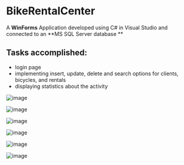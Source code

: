 # BikeRentalCenter
A **WinForms** Application developed using C# in Visual Studio and connected to an **MS SQL Server database **

## Tasks accomplished: 
- login page
- implementing insert, update, delete and search options for clients, bicycles, and rentals
- displaying statistics about the activity

![image](https://user-images.githubusercontent.com/89164540/157998717-1ff8526e-9cbb-43be-a7a2-1deca3e92c52.png)

![image](https://user-images.githubusercontent.com/89164540/157998725-c0211696-e890-466b-9ae6-ebc592af4abb.png)

![image](https://user-images.githubusercontent.com/89164540/157998727-388c8fcc-5c00-45c0-b92c-17679a227a98.png)

![image](https://user-images.githubusercontent.com/89164540/157998732-80567dc3-eaf1-4bff-ab30-0535c4920df4.png)

![image](https://user-images.githubusercontent.com/89164540/157998740-27c17513-21d8-4ac0-88fd-eecf6ada6fd6.png)

![image](https://user-images.githubusercontent.com/89164540/157998791-e48af79d-09b4-4fba-bb9e-80054dd0aa03.png)
